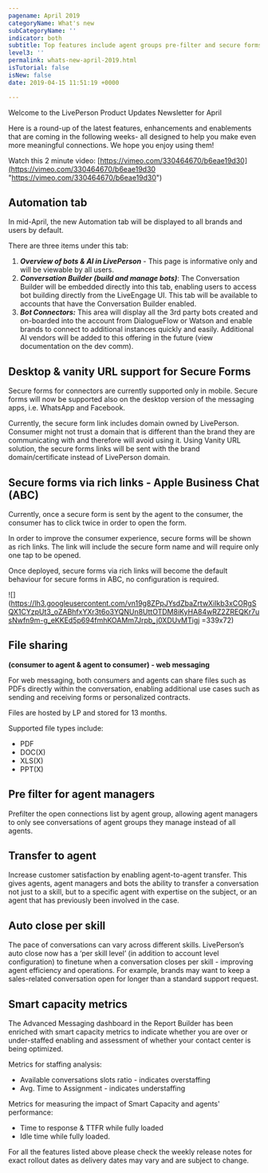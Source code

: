 ```yaml
---
pagename: April 2019
categoryName: What's new
subCategoryName: ''
indicator: both
subtitle: Top features include agent groups pre-filter and secure forms for desktop
level3: ''
permalink: whats-new-april-2019.html
isTutorial: false
isNew: false
date: 2019-04-15 11:51:19 +0000

---
```

Welcome to the LivePerson Product Updates Newsletter for April

Here is a round-up of the latest features, enhancements and enablements that are coming in the following weeks- all designed to help you make even more meaningful connections. We hope you enjoy using them!

Watch this 2 minute video:  [https://vimeo.com/330464670/b6eae19d30](https://vimeo.com/330464670/b6eae19d30 "https://vimeo.com/330464670/b6eae19d30")

## Automation tab

In mid-April, the new Automation tab will be displayed to all brands and users by default.

There are three items under this tab:

1. **_Overview of bots & AI in LivePerson_** - This page is informative only and will be viewable by all users.
2. **_Conversation Builder (build and manage bots)_**: The Conversation Builder will be embedded directly into this tab, enabling users to access bot building directly from the LiveEngage UI. This tab will be available to accounts that have the Conversation Builder enabled.
3. **_Bot Connectors:_** This area will display all the 3rd party bots created and on-boarded into the account from DialogueFlow or Watson and enable brands to connect to additional instances quickly and easily. Additional AI vendors will be added to this offering in the future (view documentation on the dev comm).

## Desktop & vanity URL support for Secure Forms

Secure forms for connectors are currently supported only in mobile. Secure forms will now be supported also on the desktop version of the messaging apps, i.e. WhatsApp and Facebook.

Currently, the secure form link includes domain owned by LivePerson. Consumer might not trust a domain that is different than the brand they are communicating with and therefore will avoid using it. Using Vanity URL solution, the secure forms links will be sent with the brand domain/certificate instead of LivePerson domain.

## Secure forms via rich links - Apple Business Chat (ABC)

Currently, once a secure form is sent by the agent to the consumer, the consumer has to click twice in order to open the form.

In order to improve the consumer experience, secure forms will be shown as rich links. The link will include the secure form name and will require only one tap to be opened.

Once deployed, secure forms via rich links will become the default behaviour for secure forms in ABC, no configuration is required.

![](https://lh3.googleusercontent.com/vn19g8ZPpJYsdZbaZrtwXiIkb3xCORgSQX1CYzpUt3_oZABhfxYXr3t6o3YQNUn8UttOTDM8iKyHA84wRZ2ZREQKr7usNwfn9m-g_eKKEd5p694fmhKOAMm7Jrpb_j0XDUvMTigj =339x72)

## File sharing

**(consumer to agent & agent to consumer) - web messaging**

For web messaging, both consumers and agents can share files such as PDFs directly within the conversation, enabling additional use cases such as sending and receiving forms or personalized contracts.

Files are hosted by LP and stored for 13 months.

Supported file types include:

* PDF
* DOC(X)
* XLS(X)
* PPT(X)

## Pre filter for agent managers

Prefilter the open connections list by agent group, allowing agent managers to only see conversations of agent groups they manage instead of all agents.

## Transfer to agent

Increase customer satisfaction by enabling agent-to-agent transfer. This gives agents, agent managers and bots the ability to transfer a conversation not just to a skill, but to a specific agent with expertise on the subject, or an agent that has previously been involved in the case.

## Auto close per skill

The pace of conversations can vary across different skills. LivePerson’s auto close now has a ‘per skill level’ (in addition to account level configuration) to finetune when a conversation closes per skill - improving agent efficiency and operations. For example, brands may want to keep a sales-related conversation open for longer than a standard support request.

## Smart capacity metrics

The Advanced Messaging dashboard in the Report Builder has been enriched with smart capacity metrics to indicate whether you are over or under-staffed enabling and assessment of whether your contact center is being optimized.

Metrics for staffing analysis:

* Available conversations slots ratio - indicates overstaffing
* Avg. Time to Assignment - indicates understaffing

Metrics for measuring the impact of Smart Capacity and agents' performance:

* Time to response & TTFR while fully loaded
* Idle time while fully loaded.

For all the features listed above please check the weekly release notes for exact rollout dates as delivery dates may vary and are subject to change.